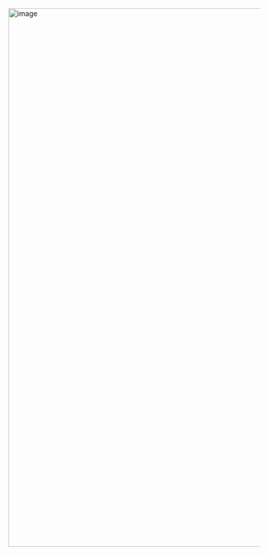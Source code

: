 <img width="1079" alt="image" src="https://github.com/user-attachments/assets/4a67bb3e-a1fe-49aa-a3e9-21929d81cdad">
